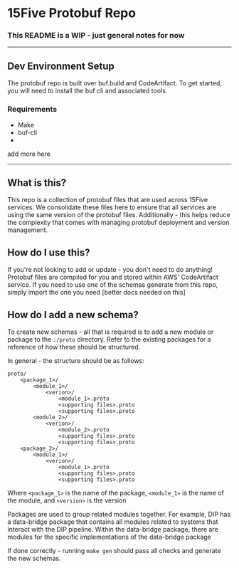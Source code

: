 # 15Five Protobuf Repo

### This README is a WIP - just general notes for now

---

## Dev Environment Setup

The protobuf repo is built over buf.build and CodeArtifact. To get started, you will need to install the buf cli and 
associated tools.

### Requirements
- Make
- buf-cli
- 

add more here

---

## What is this?
This repo is a collection of protobuf files that are used across 15Five services. We consolidate these files here to 
ensure that all services are using the same version of the protobuf files. Additionally - this helps reduce the 
complexity that comes with managing protobuf deployment and version management.

## How do I use this?
If you're not looking to add or update - you don't need to do anything! Protobuf files are compiled for you and 
stored within AWS' CodeArtifact service. If you need to use one of the schemas generate from this repo, simply 
import the one you need [better docs needed on this]

## How do I add a new schema?
To create new schemas - all that is required is to add a new module or package to the `./proto` directory.
Refer to the existing packages for a reference of how these should be structured.

In general - the structure should be as follows:
```
proto/
    <package_1>/
        <module_1>/
            <verion>/
                <module_1>.proto
                <supporting files>.proto
                <supporting files>.proto
        <module_2>/
            <verion>/
                <module_2>.proto
                <supporting files>.proto
                <supporting files>.proto
    <package_2>/
        <module_1>/
            <verion>/
                <module_1>.proto
                <supporting files>.proto
                <supporting files>.proto

```

Where `<package_1>` is the name of the package, `<module_1>` is the name of the module, and `<version>` is the version

Packages are used to group related modules together. For example, DIP has a data-bridge package that contains all 
modules related to systems that interact with the DIP pipeline. Within the data-bridge package, there are modules 
for the specific implementations of the data-bridge package

If done correctly - running `make gen` should pass all checks and generate the new schemas.